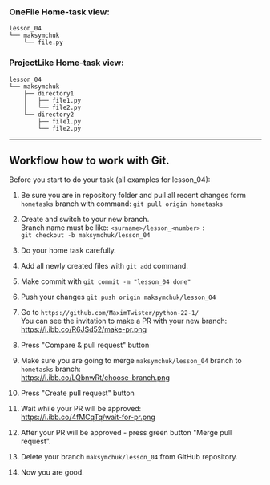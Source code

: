 ### OneFile Home-task view:
```
lesson_04
└── maksymchuk
    └── file.py
```

### ProjectLike Home-task view:
```
lesson_04
└── maksymchuk
    ├── directory1
    │   ├── file1.py
    │   └── file2.py
    └── directory2
        ├── file1.py
        └── file2.py
```

---
## Workflow how to work with Git.
Before you start to do your task (all examples for lesson_04):
1. Be sure you are in repository folder and pull all recent changes form `hometasks` branch with command:
   `git pull origin hometasks`

2. Create and switch to your new branch.\
   Branch name must be like: `<surname>/lesson_<number>` :\
    `git checkout -b maksymchuk/lesson_04`

3. Do your home task carefully.
4. Add all newly created files with `git add` command.
5. Make commit with `git commit -m "lesson_04 done"`
6. Push your changes `git push origin maksymchuk/lesson_04`
7. Go to `https://github.com/MaximTwister/python-22-1/` \
   You can see the invitation to make a PR with your new branch:\
   https://i.ibb.co/R6JSd52/make-pr.png

8. Press "Compare & pull request" button
9. Make sure you are going to merge `maksymchuk/lesson_04` branch to `hometasks` branch:\
   https://i.ibb.co/LQbnwRt/choose-branch.png

10. Press "Create pull request" button
11. Wait while your PR will be approved:\
    https://i.ibb.co/4fMCqTq/wait-for-pr.png

12. After your PR will be approved - press green button "Merge pull request".
13. Delete your branch `maksymchuk/lesson_04` from GitHub repository.
14. Now you are good.
